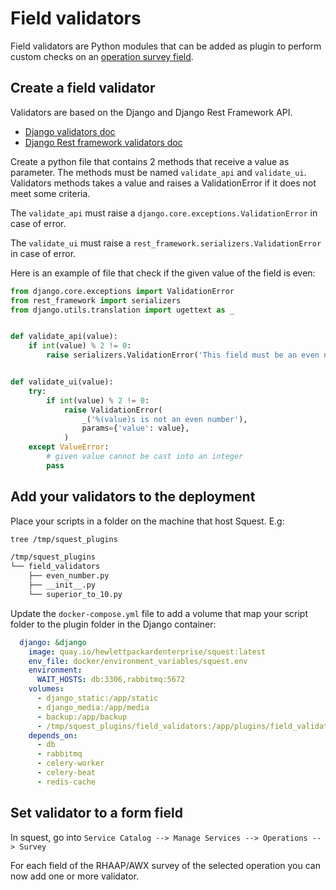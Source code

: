 # Field validators

Field validators are Python modules that can be added as plugin to perform custom checks on an [operation survey field](../service_catalog/operation.md#survey).

## Create a field validator

Validators are based on the Django and Django Rest Framework API.

- [Django validators doc](https://docs.djangoproject.com/en/3.2/ref/validators/)
- [Django Rest framework validators doc](https://www.django-rest-framework.org/api-guide/validators/#function-based)

Create a python file that contains 2 methods that receive a value as parameter.
The methods must be named `validate_api` and `validate_ui`.
Validators methods takes a value and raises a ValidationError if it does not meet some criteria.

The `validate_api` must raise a `django.core.exceptions.ValidationError` in case of error.

The `validate_ui` must raise a `rest_framework.serializers.ValidationError` in case of error.

Here is an example of file that check if the given value of the field is even:
```python
from django.core.exceptions import ValidationError
from rest_framework import serializers
from django.utils.translation import ugettext as _


def validate_api(value):
    if int(value) % 2 != 0:
        raise serializers.ValidationError('This field must be an even number.')


def validate_ui(value):
    try:
        if int(value) % 2 != 0:
            raise ValidationError(
                _('%(value)s is not an even number'),
                params={'value': value},
            )
    except ValueError:
        # given value cannot be cast into an integer
        pass
```

## Add your validators to the deployment

Place your scripts in a folder on the machine that host Squest. E.g:
```bash
tree /tmp/squest_plugins 

/tmp/squest_plugins
└── field_validators
    ├── even_number.py
    ├── __init__.py
    └── superior_to_10.py
```

Update the `docker-compose.yml` file to add a volume that map your script folder to the plugin folder in the Django container:
```yaml
  django: &django
    image: quay.io/hewlettpackardenterprise/squest:latest
    env_file: docker/environment_variables/squest.env
    environment:
      WAIT_HOSTS: db:3306,rabbitmq:5672
    volumes:
      - django_static:/app/static
      - django_media:/app/media
      - backup:/app/backup
      - /tmp/squest_plugins/field_validators:/app/plugins/field_validators  # update this line
    depends_on:
      - db
      - rabbitmq
      - celery-worker
      - celery-beat
      - redis-cache
```

## Set validator to a form field

In squest, go into `Service Catalog --> Manage Services --> Operations --> Survey`

For each field of the RHAAP/AWX survey of the selected operation you can now add one or more validator.

